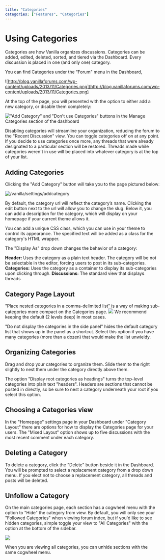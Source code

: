 ```yaml
---
title: "Categories"
categories: ["Features", "Categories"]
---
```


# Using Categories

Categories are how Vanilla organizes discussions. Categories can be added, edited, deleted, sorted, and tiered via the Dashboard. Every discussion is placed in one (and only one) category.

You can find Categories under the “Forum" menu in the Dashboard,

![http://blog.vanillaforums.com/wp-content/uploads/2013/11/Categories.png](http://blog.vanillaforums.com/wp-content/uploads/2013/11/Categories.png)

At the top of the page, you will presented with the option to either add a new category, or disable them completely:

!["Add Category" and "Don't use Categories" buttons in the Manage Categories section of the dashboard](http://cd8ba0b44a15c10065fd-24461f391e20b7336331d5789078af53.r23.cf1.rackcdn.com/laurasothertest.vanillaforums.com/editor/2o/34let6oiypkp.png)

Disabling categories will streamline your organization, reducing the forum to the "Recent Discussion" view. You can toggle categories off on at any point. If you decide to use categories once more, any threads that were already designated to a particular section will be restored. Threads made while categories weren't in use will be placed into whatever category is at the top of your list.


## Adding Categories

Clicking the "Add Category" button will take you to the page pictured below:

![/vanilla/settings/addcategory](http://blog.vanillaforums.com/wp-content/uploads/2013/11/Add-Category.jpg)

By default, the category url will reflect the category’s name. Clicking the edit button next to the url will allow you to change the slug. Below it, you can add a description for the category, which will display on your homepage if your current theme allows it.

You can add a unique CSS class, which you can use in your theme to control its appearance. The specified text will be added as a class for the category's HTML wrapper.

The "Display As" drop down changes the behavior of a category:

**Header:** Uses the category as a plain text header. The category will be not be selectable in the editor, forcing users to post in its sub-categories. 
**Categories:** Uses the category as a container to display its sub-categories upon clicking through.
**Discussions:** The standard view that displays threads 


## Category Page Layout

"Place nested categories in a comma-delimited list" is a way of making sub-categories more compact on the Categories page. 
![](http://cd8ba0b44a15c10065fd-24461f391e20b7336331d5789078af53.r23.cf1.rackcdn.com/blorf.vanillacommunity.com/editor/it/ntxs2xgycl7z.png)
We recommend keeping the default (2 levels deep) in most cases.

"Do not display the categories in the side panel" hides the default category list that shows up in the panel as a shortcut. Select this option if you have many categories (more than a dozen) that would make the list unwieldy.

## Organizing Categories

Drag and drop your categories to organize them. Slide them to the right slightly to nest them under the category directly above them.

The option "Display root categories as headings" turns the top-level categories into plain text "headers". Headers are sections that cannot be posted in directly, so be sure to nest a category underneath your root if you select this option. 

## Choosing a Categories view

In the "Homepage" settings page in your Dashboard under "Category Layout" there are options for how to display the Categories page for your users. The "Mixed Layout" option shows up to five discussions with the most recent comment under each category.

## Deleting a Category

To delete a category, click the "Delete" button beside it in the Dashboard. You will be prompted to select a replacement category from a drop down menu. If you elect not to choose a replacement category, all threads and posts will be deleted. 

## Unfollow a Category

On the main categories page, each section has a cogwheel menu with the option to "Hide" the category from view. By default, you will only see your "Followed Categories" when viewing forum index, but if you'd like to see hidden categories, simple toggle your view to "All Categories" with the option at the bottom of the sidebar.

![](http://cd8ba0b44a15c10065fd-24461f391e20b7336331d5789078af53.r23.cf1.rackcdn.com/blorf.vanillacommunity.com/editor/4b/edbr9ey86ysk.png)

 When you are viewing all categories, you can unhide sections with the same cogwheel menu. 
